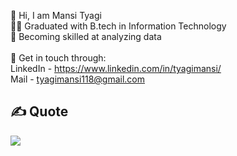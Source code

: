 👋 Hi, I am Mansi Tyagi <br>
👩‍💻 Graduated with B.tech in Information Technology <br>
🌱 Becoming skilled at analyzing data <br>
<br>
📧 Get in touch through: <br> 
   LinkedIn -  https://www.linkedin.com/in/tyagimansi/   <br>
   Mail - tyagimansi118@gmail.com   


   


## ✍️ Quote
![](https://quotes-github-readme.vercel.app/api?type=vetical&theme=radical)   <br>




